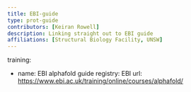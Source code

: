 ```yaml
---
title: EBI-guide
type: prot-guide
contributors: [Keiran Rowell]
description: Linking straight out to EBI guide 
affiliations: [Structural Biology Facility, UNSW]
---
```


training:
   - name: EBI alphafold guide 
     registry: EBI
     url: https://www.ebi.ac.uk/training/online/courses/alphafold/ 


